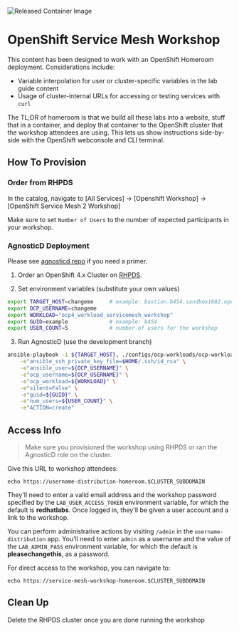 ![Released Container Image](https://github.com/RedHatGov/service-mesh-workshop-dashboard/workflows/Released%20Container%20Image/badge.svg)

# OpenShift Service Mesh Workshop
This content has been designed to work with an OpenShift Homeroom deployment. Considerations include:
* Variable interpolation for user or cluster-specific variables in the lab guide content
* Usage of cluster-internal URLs for accessing or testing services with `curl`

The TL;DR of homeroom is that we build all these labs into a website, stuff that in a container, and deploy that container to the OpenShift cluster that the workshop attendees are using. This lets us show instructions side-by-side with the OpenShift webconsole and CLI terminal.

## How To Provision

### Order from RHPDS

In the catalog, navigate to [All Services] -> [Openshift Workshop] -> [OpenShift Service Mesh 2 Workshop]

Make sure to set `Number of Users` to the number of expected participants in your workshop.


### AgnosticD Deployment

Please see [agnosticd repo](https://github.com/redhat-cop/agnosticd) if you need a primer.

1. Order an OpenShift 4.x Cluster on [RHPDS](https://rhpds.redhat.com).

2. Set environment variables (substitute your own values)

```bash
export TARGET_HOST=changeme     # example: bastion.b454.sandbox1682.opentlc.com
export OCP_USERNAME=changeme
export WORKLOAD="ocp4_workload_servicemesh_workshop"
export GUID=example             # example: b454
export USER_COUNT=5             # number of users for the workshop
```

3. Run AgnosticD (use the development branch)

```bash
ansible-playbook -i ${TARGET_HOST}, ./configs/ocp-workloads/ocp-workload.yml \
    -e"ansible_ssh_private_key_file=$HOME/.ssh/id_rsa" \
    -e"ansible_user=${OCP_USERNAME}" \
    -e"ocp_username=${OCP_USERNAME}" \
    -e"ocp_workload=${WORKLOAD}" \
    -e"silent=False" \
    -e"guid=${GUID}" \
    -e"num_users=${USER_COUNT}" \
    -e"ACTION=create"
```

## Access Info
> Make sure you provisioned the workshop using RHPDS or ran the AgnosticD role on the cluster.

Give this URL to workshop attendees: 
```
echo https://username-distribution-homeroom.$CLUSTER_SUBDOMAIN
```

They'll need to enter a valid email address and the workshop password specified by the `LAB_USER_ACCESS_TOKEN` environment variable, for which the default is **redhatlabs**.  Once logged in, they'll be given a user account and a link to the workshop.

You can perform administrative actions by visiting `/admin` in the `username-distribution` app. You'll need to enter `admin` as a username and the value of the `LAB_ADMIN_PASS` environment variable, for which the default is **pleasechangethis**, as a password.

For direct access to the workshop, you can navigate to:
```
echo https://service-mesh-workshop-homeroom.$CLUSTER_SUBDOMAIN
```

## Clean Up
Delete the RHPDS cluster once you are done running the workshop
